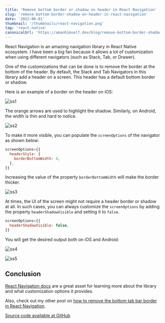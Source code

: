 ```yaml
---
title: 'Remove bottom border or shadow on header in React Navigation'
slug: 'remove-bottom-border-shadow-on-header-in-react-navigation'
date: '2022-06-01'
thumbnail: '/thumbnails/react-navigation.png'
tag: 'react-native'
canonicalUrl: 'https://amanhimself.dev/blog/remove-bottom-border-shadow-on-header-in-react-navigation/'
---
```


<!-- ![cover_image](https://i.imgur.com/eR9PDvq.png) -->

React Navigation is an amazing navigation library in React Native ecosystem. I have been a big fan because it allows a lot of customization when using different navigators (such as Stack, Tab, or Drawer).

One of the customizations that can be done is to remove the border at the bottom of the header. By default, the Stack and Tab Navigators in this library add a header on a screen. This header has a default bottom border or shadow.

Here is an example of a border on the header on iOS:

![ss1](https://i.imgur.com/PnxIHxT.png)

The orange arrows are used to highlight the shadow. Similarly, on Android, the width is thin and hard to notice.

![ss2](https://i.imgur.com/MoP6J0t.png)

To make it more visible, you can populate the `screenOptions` of the navigator as shown below:

```js
screenOptions={{
  headerStyle: {
    borderBottomWidth: 4,
  },
}}
```

Increasing the value of the property `borderBottomWidth` will make the border thicker.

![ss3](https://i.imgur.com/I7l8INR.png)

At times, the UI of the screen might not require a header border or shadow at all. In such cases, you can always customize the `screenOptions` by adding the property `headerShadowVisible` and setting it to `false`.

```js
screenOptions={{
  headerShadowVisible: false,
}}
```

You will get the desired output both on iOS and Android:

![ss4](https://i.imgur.com/bBQuIJJ.png)

![ss5](https://i.imgur.com/NId2zbQ.png)

## Conclusion

[React Navigation docs](https://reactnavigation.org/) are a great asset for learning more about the library and what customization options it provides.

Also, check out my other post on [how to remove the bottom tab bar border in React Navigation](https://amanhimself.dev/blog/react-navigation-remove-tab-bar-border/).

[Source code available at GitHub](https://github.com/amandeepmittal/react-native-examples/tree/main/remove-header-border-react-navigation)
